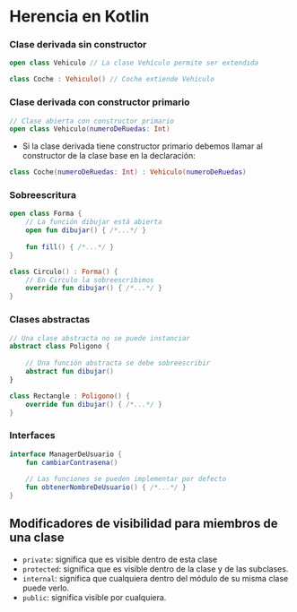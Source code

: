 # Herencia en Kotlin

### Clase derivada sin constructor

```kotlin
open class Vehiculo // La clase Vehículo permite ser extendida

class Coche : Vehiculo() // Coche extiende Vehiculo
```

### Clase derivada con constructor primario

```kotlin
// Clase abierta con constructor primario
open class Vehiculo(numeroDeRuedas: Int) 
```

* Si la clase derivada tiene constructor primario debemos llamar al constructor de la clase base en la declaración: 

```kotlin
class Coche(numeroDeRuedas: Int) : Vehiculo(numeroDeRuedas)
```

### Sobreescritura

```kotlin
open class Forma {
    // La función dibujar está abierta
    open fun dibujar() { /*...*/ } 
    
    fun fill() { /*...*/ }
}

class Circulo() : Forma() {
    // En Circulo la sobreescribimos
    override fun dibujar() { /*...*/ } 
}
```

### Clases abstractas

```kotlin
// Una clase abstracta no se puede instanciar
abstract class Poligono { 
    
    // Una función abstracta se debe sobreescribir
    abstract fun dibujar() 
}
```
```kotlin
class Rectangle : Poligono() {
    override fun dibujar() { /*...*/ }
}
```

### Interfaces

```kotlin
interface ManagerDeUsuario {
    fun cambiarContrasena()
    
    // Las funciones se pueden implementar por defecto
    fun obtenerNombreDeUsuario() { /*...*/ }
}
```

## Modificadores de visibilidad para miembros de una clase

* `private`: significa que es visible dentro de esta clase
* `protected`: significa que es visible dentro de la clase y de las subclases. 
* `internal`: significa que cualquiera dentro del módulo de su misma clase puede verlo.
* `public`: significa visible por cualquiera.
